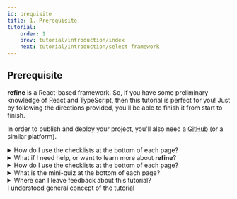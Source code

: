 ```yaml
---
id: prequisite
title: 1. Prerequisite
tutorial:
    order: 1
    prev: tutorial/introduction/index
    next: tutorial/introduction/select-framework
---
```


## Prerequisite

**refine** is a React-based framework. So, if you have some preliminary knowledge of React and TypeScript, then this tutorial is perfect for you! Just by following the directions provided, you'll be able to finish it from start to finish.

In order to publish and deploy your project, you'll also need a [GitHub](https://github.com/) (or a similar platform).

<details>
<summary>How do I use the checklists at the bottom of each page?</summary>

A clickable task checklist awaits you at the end of each page to measure your understanding of the content. Check these items off to see your progress in the Tutorial Tracker.

(This data is only saved to your browser’s local storage, and is not available elsewhere. No data is sent to, nor stored by **refine**.)

</details>

<details>
<summary>What if I need help, or want to learn more about <strong>refine</strong>?</summary>

-   [Join the Discord Community](https://discord.com/invite/refine) – it is the easiest way to get help, all questions are usually answered in about 30 minutes.
-   [GitHub Discussions](https://github.com/refinedev/refine/discussions) – ask anything about the project or give feedback, we'd love to hear your thoughts!

</details>

<details>
<summary>How do I use the checklists at the bottom of each page?</summary>

It awaits you at the end of each page to measure your understanding of the content. Check these items off to see your progress in the Tutorial Tracker.

(This data is only saved to your browser’s local storage, and is not available elsewhere. No data is sent to, nor stored by **refine**.)

</details>

<details>
<summary>What is the mini-quiz at the bottom of each page?</summary>

The mini-quiz at the bottom of each page is a quick way to test your understanding of the content. It is not required to complete the tutorial, but it is recommended to take it to make sure you understand the content.

</details>

<details>
<summary>Where can I leave feedback about this tutorial?</summary>

You can leave feedback about this tutorial by clicking the `Give us feedback` button at the bottom of the tutorial tracker.

You can also reach us on [Discord](https://discord.com/invite/refine).

</details>



<Checklist>

<ChecklistItem id="prequisite-looks-great">
I understood general concept of the tutorial
</ChecklistItem>


</Checklist>